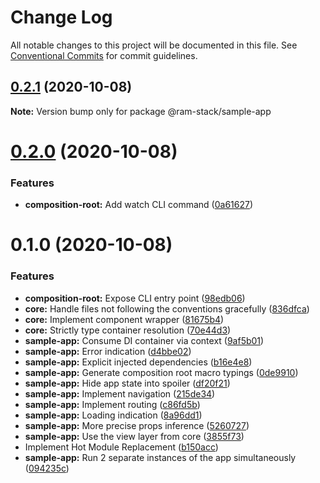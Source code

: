 # Change Log

All notable changes to this project will be documented in this file.
See [Conventional Commits](https://conventionalcommits.org) for commit guidelines.

## [0.2.1](https://github.com/InvictusMB/ram-stack/compare/@ram-stack/sample-app@0.2.0...@ram-stack/sample-app@0.2.1) (2020-10-08)

**Note:** Version bump only for package @ram-stack/sample-app





# [0.2.0](https://github.com/InvictusMB/ram-stack/compare/@ram-stack/sample-app@0.1.0...@ram-stack/sample-app@0.2.0) (2020-10-08)


### Features

* **composition-root:** Add watch CLI command ([0a61627](https://github.com/InvictusMB/ram-stack/commit/0a6162742050b93ce44a7c8c0ef6b2e3ffc48c5c))





# 0.1.0 (2020-10-08)


### Features

* **composition-root:** Expose CLI entry point ([98edb06](https://github.com/InvictusMB/ram-stack/commit/98edb0600c791c97989521c3f5a7fd00a2ee294f))
* **core:** Handle files not following the conventions gracefully ([836dfca](https://github.com/InvictusMB/ram-stack/commit/836dfca5ebbd5359846ea7278f6775b891edfbdb))
* **core:** Implement component wrapper ([81675b4](https://github.com/InvictusMB/ram-stack/commit/81675b4c1cae6e399955199b7966fd98351db0ff))
* **core:** Strictly type container resolution ([70e44d3](https://github.com/InvictusMB/ram-stack/commit/70e44d3cfb25bb50d31cc56713df6553db6bc516))
* **sample-app:** Consume DI container via context ([9af5b01](https://github.com/InvictusMB/ram-stack/commit/9af5b014113d48df2d4b5ff788ae139490113978))
* **sample-app:** Error indication ([d4bbe02](https://github.com/InvictusMB/ram-stack/commit/d4bbe02fb0666538679be6e67202653e78cf8643))
* **sample-app:** Explicit injected dependencies ([b16e4e8](https://github.com/InvictusMB/ram-stack/commit/b16e4e8788ba0808d2e605a0136cbbb43735e48f))
* **sample-app:** Generate composition root macro typings ([0de9910](https://github.com/InvictusMB/ram-stack/commit/0de99102d61ab66854de5900aa54b12fb71c02b0))
* **sample-app:** Hide app state into spoiler ([df20f21](https://github.com/InvictusMB/ram-stack/commit/df20f21253a552d9488dafd1ce170ee1d9cdac98))
* **sample-app:** Implement navigation ([215de34](https://github.com/InvictusMB/ram-stack/commit/215de345d0cd137e84c059d3537f317472e7c597))
* **sample-app:** Implement routing ([c86fd5b](https://github.com/InvictusMB/ram-stack/commit/c86fd5bf860d2ee60a77998d66f37c78f0068f8f))
* **sample-app:** Loading indication ([8a96dd1](https://github.com/InvictusMB/ram-stack/commit/8a96dd17b55563a96a0e364af545e21e844fa6d4))
* **sample-app:** More precise props inference ([5260727](https://github.com/InvictusMB/ram-stack/commit/5260727fa7b683e0883428797619e1e71a57274c))
* **sample-app:** Use the view layer from core ([3855f73](https://github.com/InvictusMB/ram-stack/commit/3855f7371903c7a5802e788d2f760346a3c57104))
* Implement Hot Module Replacement ([b150acc](https://github.com/InvictusMB/ram-stack/commit/b150acca15933bd7349be72c7c3a0d8a9d240653))
* **sample-app:** Run 2 separate instances of the app simultaneously ([094235c](https://github.com/InvictusMB/ram-stack/commit/094235c8fafcc5104ef6ce41c28b30f54f077805))

